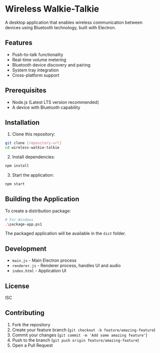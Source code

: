 # Wireless Walkie-Talkie

A desktop application that enables wireless communication between devices using Bluetooth technology, built with Electron.

## Features

- Push-to-talk functionality
- Real-time volume metering
- Bluetooth device discovery and pairing 
- System tray integration
- Cross-platform support

## Prerequisites

- Node.js (Latest LTS version recommended)
- A device with Bluetooth capability

## Installation

1. Clone this repository:
```bash
git clone [repository-url]
cd wireless-walkie-talkie
```

2. Install dependencies:
```bash
npm install
```

3. Start the application:
```bash
npm start
```

## Building the Application

To create a distribution package:

```bash
# For Windows
.\package-app.ps1
```

The packaged application will be available in the `dist` folder.

## Development

- `main.js` - Main Electron process
- `renderer.js` - Renderer process, handles UI and audio
- `index.html` - Application UI

## License

ISC

## Contributing

1. Fork the repository
2. Create your feature branch (`git checkout -b feature/amazing-feature`)
3. Commit your changes (`git commit -m 'Add some amazing feature'`)
4. Push to the branch (`git push origin feature/amazing-feature`)
5. Open a Pull Request
